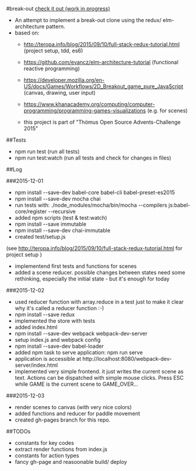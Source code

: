 #break-out
[check it out (work in progress)](http://mburri.github.io/break-out/dist/index.html)
- An attempt to implement a break-out clone using the redux/ elm-architecture pattern.
- based on:
   - http://teropa.info/blog/2015/09/10/full-stack-redux-tutorial.html (project setup, tdd, es6)
   - https://github.com/evancz/elm-architecture-tutorial (functional reactive programming)
   - https://developer.mozilla.org/en-US/docs/Games/Workflows/2D_Breakout_game_pure_JavaScript (canvas, drawing, user input)
   - https://www.khanacademy.org/computing/computer-programming/programming-games-visualizations (e.g. for scenes)

   - this project is part of "Thömus Open Source Advents-Challenge 2015"

##Tests
- npm run test (run all tests)
- npm run test:watch (run all tests and check for changes in files)

##Log

###2015-12-01

- npm install --save-dev babel-core babel-cli babel-preset-es2015
- npm install --save-dev mocha chai
- run tests with: ./node_modules/mocha/bin/mocha --compilers js:babel-core/register --recursive
- added npm scripts (test & test:watch)
- npm install --save immutable
- npm install --save-dev chai-immutable
- created test/setup.js

(see http://teropa.info/blog/2015/09/10/full-stack-redux-tutorial.html for project setup )

- implementend first tests and functions for scenes
- added a scene reducer. possible changes between states need some rethinking, especially the initial state - but it's enough for today

###2015-12-02
- used reducer function with array.reduce in a test just to make it clear why it's called a reducer function :-)
- npm install --save redux
- implemented the store with tests
- added index.html
- npm install --save-dev webpack webpack-dev-server
- setup index.js and webpack config
- npm install --save-dev babel-loader
- added npm task to serve application: npm run serve
- application is accessible at http://localhost:8080/webpack-dev-server/index.html
- implemented very simple frontend. it just writes the current scene as text. Actions can be dispatched with simple mouse clicks. Press ESC while GAME is the current scene to GAME_OVER...

###2015-12-03
- render scenes to canvas (with very nice colors)
- added functions and reducer for paddle movement
- created gh-pages branch for this repo.

##TODOs
- constants for key codes
- extract render functions from index.js
- constants for action types
- fancy gh-page and reasoonable build/ deploy
